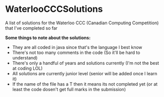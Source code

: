 # WaterlooCCCSolutions
A list of solutions for the Waterloo CCC (Canadian Computing Competition) that I've completed so far

**Some things to note about the solutions:**
  - They are all coded in java since that's the language I best know 
  - There's not too many comments in the code (So it'll be hard to understand)
  - There's only a handful of years and solutions currently (I'm not the best at coding LOL) 
  - All solutions are currently junior level (senior will be added once I learn it)
  - If the name of the file has a T then it means its not completed yet (or at least the code dosen't get full marks in the submission)